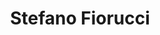 ---
layout: author
title: Stefano Fiorucci
name: Stefano Fiorucci
slug: stefano-fiorucci
position: NLP Engineer
image: /images/authors/stefano-fiorucci.png
socials:
  author_page:
    - name: LinkedIn
      url: https://www.linkedin.com/in/stefano-fiorucci/
      icon: /images/icons/linkedin-white.svg
    - name: Twitter
      url: https://twitter.com/theanakin87
      icon: /images/icons/twitter-white.svg      
  blog_posts:
    - name: LinkedIn
      url: https://www.linkedin.com/in/stefano-fiorucci/
      icon: /images/icons/linkedin-dark.svg
    - name: Twitter
      url: https://twitter.com/theanakin87
      icon: /images/icons/twitter-dark.svg      
    - name: GitHub
      url: https://github.com/anakin87
      icon: /images/icons/github.svg
---